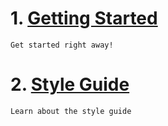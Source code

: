 
# 1. [Getting Started](./GettingStarted)

	Get started right away!

# 2. [Style Guide](./StyleGuide)

	Learn about the style guide
